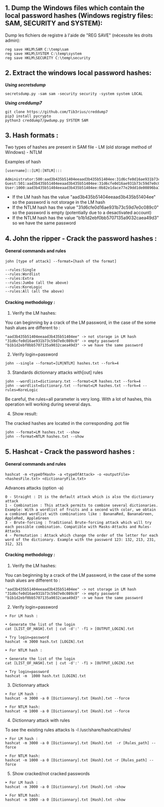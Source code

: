 ## 1. Dump the Windows files which contain the local password hashes (Windows registry files: SAM, SECURITY and SYSTEM):

Dump les fichiers de registre à l'aide de "REG SAVE" (nécessite les droits admin):
```
reg save HKLM\SAM C:\temp\sam
reg save HKLM\SYSTEM C:\temp\system 
reg save HKLM\SECURITY C:\temp\security
```



## 2. Extract the windows local password hashes:

***Using secretsdump***
```
secretsdump.py -sam sam -security security -system system LOCAL
```

***Using creddump7***
```
git clone https://github.com/Tib3rius/creddump7
pip3 install pycrypto
python3 creddump7/pwdump.py SYSTEM SAM
```

## 3. Hash formats :

Two types of hashes are present in SAM file
	- LM (old storage method of Windows)
	- NTLM


Examples of hash

	[username]::[LM]:[NTLM]:::

```
Administrator:500:aad3b435b51404eeaad3b435b51404ee:31d6cfe0d16ae931b73c59d7e0c089c0:::
Guest:501:aad3b435b51404eeaad3b435b51404ee:31d6cfe0d16ae931b73c59d7e0c089c0:::
User:1000:aad3b435b51404eeaad3b435b51404ee:0b82e1dace77e29dd1de00896ba1c5bc:::
```

- If the LM hash has the value "aad3b435b51404eeaad3b435b51404ee" so the password is not storage in the LM hash
- If the NTLM hash has the value "31d6cfe0d16ae931b73c59d7e0c089c0" so the password is empty (potentially due to a desactivated account)
- If the NTLM hash has the value "b1b1d2ebf0bb5707135a9032caea49d3" so we have the same password



## 4. John the ripper - Crack the password hashes :

#### General commands and rules

	john [type of attack] --format=[hash of the format] 

	--rules:Single
	--rules:Wordlist
	--rules:Extra
	--rules:Jumbo (all the above)
	--rules:KoreLogic
	--rules:All (all the above)


#### Cracking methodology :

1. Verify the LM hashes:

You can beginning by a crack of the LM password, in the case of the some hash alues are different to :
```
"aad3b435b51404eeaad3b435b51404ee" -> not storage in LM hash
"31d6cfe0d16ae931b73c59d7e0c089c0" -> empty password
"b1b1d2ebf0bb5707135a9032caea49d3" -> we have the same password
````

2. Verify login=password
```
john --single --format=[LM|NTLM] hashes.txt --fork=4
```

3. Standards dictionnary attacks with[out] rules
```
john --wordlist=dictionary.txt --format=LM hashes.txt --fork=4
john --wordlist=dictionary.txt --format=LM hashes.txt --fork=4 --rules=KoreLogic
```

Be careful, the rules=all parameter is very long. With a lot of hashes, this operation will working during several days.

4. Show result:

The cracked hashes are located in the corresponding .pot file

	john --format=LM hashes.txt --show
	john --format=NTLM hashes.txt --show



## 5. Hashcat - Crack the password hashes :

#### General commands and rules
```			
hashcat -m <typeOfHash> -a <typeOfAttack> -o <outputFile> <hashesFile.txt> <dictionaryFile.txt>
```		

Advances attacks (option -a)
```
0 - Straight : It is the default attack which is also the dictionary attack
1 - Combination : This attack permits to combine several dictionaries. Example: With a wordlist of fruits and a second with color, we obtain a combined wordlist with combinations like : BananaRed, BananaGreen, AppleRed, AppleGreen
3 - Brute-forcing : Traditional Brute-forcing attack which will try each possible combination. Compatible with Masks-Attacks and Rules-Attacks
4 - Permutation : Attack which change the order of the letter for each word of the dictionary. Example with the password 123: 132, 213, 231, 312, 321
```

#### Cracking methodology :

1. Verify the LM hashes:

You can beginning by a crack of the LM password, in the case of the some hash alues are different to :
```
"aad3b435b51404eeaad3b435b51404ee" -> not storage in LM hash
"31d6cfe0d16ae931b73c59d7e0c089c0" -> empty password
"b1b1d2ebf0bb5707135a9032caea49d3" -> we have the same password
```

2. Verify login=password
```
➤ For LM hash :

• Generate the list of the login
cat [LIST_OF_HASH].txt | cut -d':' -f1 > [OUTPUT_LOGIN].txt

• Try login=password 
hashcat -m 3000 hash.txt [LOGIN].txt
```

```
➤ For NTLM hash :

• Generate the list of the login
cat [LIST_OF_HASH].txt | cut -d':' -f1 > [OUTPUT_LOGIN].txt

• Try login=password 
hashcat -m  1000 hash.txt [LOGIN].txt
```

3. Dictionnary attack
```
➤ For LM hash :
hashcat -m 3000 -a 0 [Dictionnary].txt [Hash].txt --force

➤ For NTLM hash:
hashcat -m 1000 -a 0 [Dictionnary].txt [Hash].txt --force
```

4. Dictionnary attack with rules

To see the existing rules attacks ls -l /usr/share/hashcat/rules/

```
➤ For LM hash :
hashcat -m 3000 -a 0 [Dictionnary].txt [Hash].txt  -r [Rules_path] --force

➤ For NTLM hash:
hashcat -m 1000 -a 0 [Dictionnary].txt [Hash].txt -r [Rules_path] --force
```

5. Show cracked/not cracked passwords
```
➤ For LM hash :
hashcat -m 3000 -a 0 [Dictionnary].txt [Hash].txt -show

➤ For NTLM hash:
hashcat -m 1000 -a 0 [Dictionnary].txt [Hash].txt -show
```
